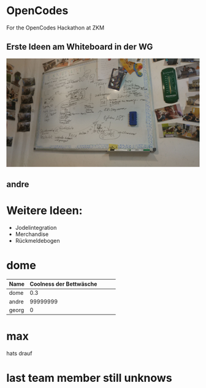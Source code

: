 # OpenCodes
For the OpenCodes Hackathon at ZKM

## Erste Ideen am Whiteboard in der WG

![alt text](System/FirstIdear.jpeg)


## andre
# Weitere Ideen:
- Jodelintegration
- Merchandise
- Rückmeldebogen


# dome
| Name   | Coolness der Bettwäsche |   |   |   |
|--------|-------------------------|---|---|---|
| dome   | 0.3                     |   |   |   |
| andre  | 99999999                |   |   |   |
| georg  | 0                       |   |   |   |


# max
hats drauf


# last team member still unknows
